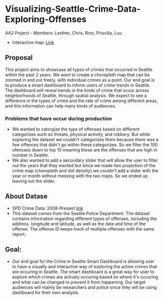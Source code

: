 # Visualizing-Seattle-Crime-Data-Exploring-Offenses 
AA2 Project - Members: Lesther, Chris, Rino, Priscilla, Luu

- Interactive map: [Link](https://lesther-dumos.github.io/Visualizing-Seattle-Crime-Data-Exploring-Offenses/)

## Proposal

This project aims to showcase all types of crimes that occurred in Seattle within the past 2 years. We want to create a choropleth map that can be zoomed in and out freely, with individual crimes as a point. Our end goal is to produce a smart dashboard to inform users of crime trends in Seattle. The dashboard will reveal trends in the kinds of crime that occur across neighborhoods of Seattle, through spatial analysis. We expect to see a difference in the types of crime and the rate of crime among different areas, and this information can help many kinds of audiences. 

### Problems that have occur during production

- We wanted to catorgize the type of offenses based on different categorizes such as threats, physical activity, and robbery. But while exploring the dataset we couldn't categorizes them because there was a few offences that didn't go within these categorizes. So we filter the 100 ofencses down to top 10 meaning these are the offenses that are high in number in Seattle.
- We also wanted to add a secondary slider that will allow the user to filter out the years that they wanted but since we made two projection of the crime map (choropleth and dot density) we couldn't add a slider with the year or month without messing with the two maps. So we ended up leaving out the slider. 

## About Datase
- SPD Crime Data: 2008-Present [link](https://data.seattle.gov/Public-Safety/SPD-Crime-Data-2008-Present/tazs-3rd5/about_data)
- This dataset comes from the Seattle Police Department. The dataset contains information regarding different types of offenses, including the address, longitude and latitude, as well as the date and time of the offense. The offense ID keeps track of multiple offenses with the same report.

## Goal:
- Our end goal for the Crime in Seattle Smart Dashboard is allowing user to have a visually and interactive way of exploring the active crimes that are occuring in Seattle. The smart dashboard is a great way for user to explore which crimes are actively occuring based on where it's occuring and what can be changed to prevent it from happening. Our target audiences will mainly be researchers and police since they will be using dashboard for their own analysis.
